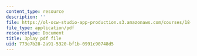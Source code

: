 ```yaml
---
content_type: resource
description: ''
file: https://ol-ocw-studio-app-production.s3.amazonaws.com/courses/18-01sc-single-variable-calculus-fall-2010/773e7b282a915320bf1b0991c90748d5_zUEuKrxgHws.pdf
file_type: application/pdf
resourcetype: Document
title: 3play pdf file
uid: 773e7b28-2a91-5320-bf1b-0991c90748d5
---
```

